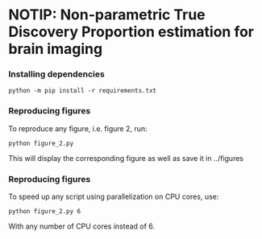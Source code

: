 # NOTIP: Non-parametric True Discovery Proportion estimation for brain imaging

### Installing dependencies

```
python -m pip install -r requirements.txt
```

### Reproducing figures

To reproduce any figure, i.e. figure 2, run:

```
python figure_2.py
```
This will display the corresponding figure as well as save it in ../figures

### Reproducing figures

To speed up any script using parallelization on CPU cores, use:

```
python figure_2.py 6
```

With any number of CPU cores instead of 6.
